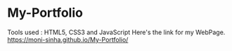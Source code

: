 # My-Portfolio
Tools used : HTML5, CSS3 and JavaScript
Here's the link for my WebPage.  
https://moni-sinha.github.io/My-Portfolio/
